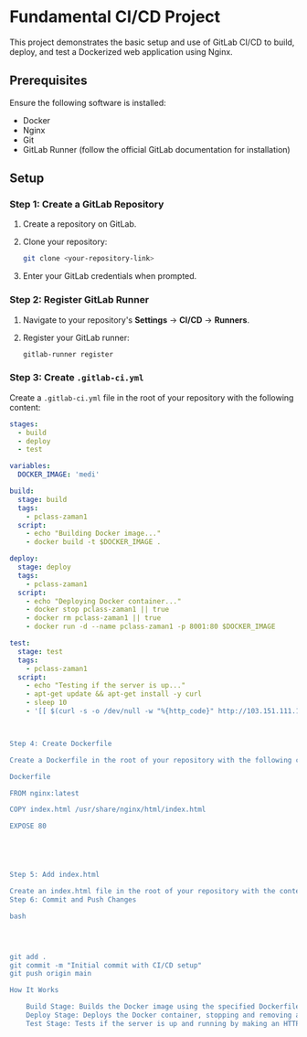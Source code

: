 # Fundamental CI/CD Project

This project demonstrates the basic setup and use of GitLab CI/CD to build, deploy, and test a Dockerized web application using Nginx.

## Prerequisites

Ensure the following software is installed:
- Docker
- Nginx
- Git
- GitLab Runner (follow the official GitLab documentation for installation)

## Setup

### Step 1: Create a GitLab Repository

1. Create a repository on GitLab.
2. Clone your repository:

    ```bash
    git clone <your-repository-link>
    ```

3. Enter your GitLab credentials when prompted.

### Step 2: Register GitLab Runner

1. Navigate to your repository's **Settings** -> **CI/CD** -> **Runners**.
2. Register your GitLab runner:

    ```bash
    gitlab-runner register
    ```

### Step 3: Create `.gitlab-ci.yml`

Create a `.gitlab-ci.yml` file in the root of your repository with the following content:

```yaml
stages:
  - build
  - deploy
  - test

variables:
  DOCKER_IMAGE: 'medi'

build:
  stage: build
  tags:
    - pclass-zaman1
  script:
    - echo "Building Docker image..."
    - docker build -t $DOCKER_IMAGE .

deploy:
  stage: deploy
  tags:
    - pclass-zaman1
  script:
    - echo "Deploying Docker container..."
    - docker stop pclass-zaman1 || true
    - docker rm pclass-zaman1 || true
    - docker run -d --name pclass-zaman1 -p 8001:80 $DOCKER_IMAGE

test:
  stage: test
  tags:
    - pclass-zaman1
  script:
    - echo "Testing if the server is up..."
    - apt-get update && apt-get install -y curl
    - sleep 10
    - '[[ $(curl -s -o /dev/null -w "%{http_code}" http://103.151.111.182:8001) ==



Step 4: Create Dockerfile

Create a Dockerfile in the root of your repository with the following content:

Dockerfile

FROM nginx:latest

COPY index.html /usr/share/nginx/html/index.html

EXPOSE 80





Step 5: Add index.html

Create an index.html file in the root of your repository with the content you want to display on your web page.
Step 6: Commit and Push Changes

bash




git add .
git commit -m "Initial commit with CI/CD setup"
git push origin main

How It Works

    Build Stage: Builds the Docker image using the specified Dockerfile.
    Deploy Stage: Deploys the Docker container, stopping and removing any previous instance.
    Test Stage: Tests if the server is up and running by making an HTTP request to the deployed application.










